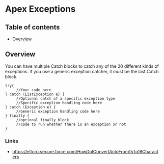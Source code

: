 # Apex Exceptions


## Table of contents

- [Overview](#Overview)


## Overview

You can have multiple Catch blocks to catch any of the 20 different kinds of exceptions. If you use a generic exception catcher, it must be the last Catch block.

```
try{
     //Your code here
} catch (ListException e) {
     //Optional catch of a specific exception type
     //Specific exception handling code here
} catch (Exception e) {
     //Generic exception handling code here
} finally {
     //optional finally block
     //code to run whether there is an exception or not
}

```


### Links
* https://eltoro.secure.force.com/HowDoIConvertAnIdFrom15To18Characters

